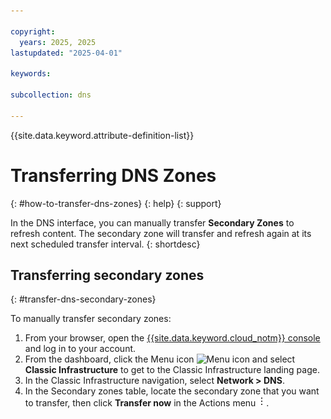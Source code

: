 ```yaml
---

copyright:
  years: 2025, 2025
lastupdated: "2025-04-01"

keywords: 

subcollection: dns

---
```


{{site.data.keyword.attribute-definition-list}}

# Transferring DNS Zones
{: #how-to-transfer-dns-zones}
{: help}
{: support}

In the DNS interface, you can manually transfer **Secondary Zones** to refresh content. The secondary zone will transfer and refresh again at its next scheduled transfer interval.
{: shortdesc}

## Transferring secondary zones
{: #transfer-dns-secondary-zones}

To manually transfer secondary zones:

1. From your browser, open the [{{site.data.keyword.cloud_notm}} console](/login) and log in to your account.
1. From the dashboard, click the Menu icon ![Menu icon](../icons/icon_hamburger.svg) and select **Classic Infrastructure** to get to the Classic Infrastructure landing page.
1. In the Classic Infrastructure navigation, select **Network > DNS**.
1. In the Secondary zones table, locate the secondary zone that you want to transfer, then click **Transfer now** in the Actions menu ![Actions menu](images/overflow.png).
